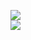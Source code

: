 [![](https://img.shields.io/badge/Made%20With-Github%20Spray-lightgrey.svg?style=for-the-badge&logo=github)](https://github.com/Annihil/github-spray#1769)  
[![](https://i.imgur.com/2DrTn0Z.gif)](https://github.com/Annihil/github-spray)